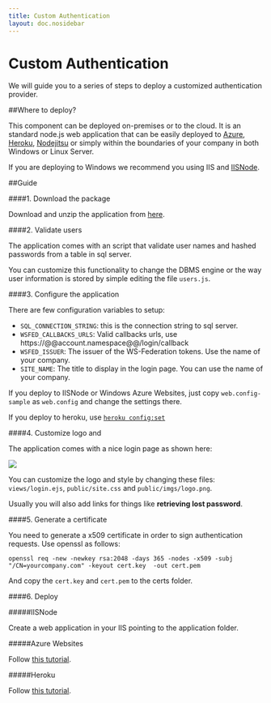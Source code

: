 ```yaml
---
title: Custom Authentication
layout: doc.nosidebar
---
```

# Custom Authentication

We will guide you to a series of steps to deploy a customized authentication provider.

##Where to deploy?

This component can be deployed on-premises or to the cloud. It is an standard node.js web application that can be easily deployed to [Azure](http://windows.azure.com), [Heroku](http://heroku.com), [Nodejitsu](http://jit.su) or simply within the boundaries of your company in both Windows or Linux Server.

If you are deploying to Windows we recommend you using IIS and [IISNode](https://github.com/tjanczuk/iisnode).

##Guide


####1. Download the package

Download and unzip the application from [here](https://github.com/auth0/sql-fs/archive/master.zip).

####2. Validate users

The application comes with an script that validate user names and hashed passwords from a table in sql server. 

You can customize this functionality to change the DBMS engine or the way user information is stored by simple editing the file ```users.js```.


####3. Configure the application

There are few configuration variables to setup:

-  ```SQL_CONNECTION_STRING```: this is the connection string to sql server.
-  ```WSFED_CALLBACKS_URLS```: Valid callbacks urls, use https://@@account.namespace@@/login/callback 
-  ```WSFED_ISSUER```: The issuer of the WS-Federation tokens. Use the name of your company.
-  ```SITE_NAME```: The title to display in the login page. You can use the name of your company.

If you deploy to IISNode or Windows Azure Websites, just copy ```web.config-sample``` as ```web.config``` and change the settings there.

If you deploy to heroku, use [```heroku config:set```](https://devcenter.heroku.com/articles/config-vars#setting-up-config-vars-for-a-deployed-application)

####4. Customize logo and 


The application comes with a nice login page as shown here:

![](img/custom-provider-screenshot.png)

You can customize the logo and style by changing these files: ```views/login.ejs```, ```public/site.css``` and ```public/imgs/logo.png```.

Usually you will also add links for things like __retrieving lost password__.

####5. Generate a certificate

You need to generate a x509 certificate in order to sign authentication requests. Use openssl as follows:

	openssl req -new -newkey rsa:2048 -days 365 -nodes -x509 -subj "/CN=yourcompany.com" -keyout cert.key  -out cert.pem

And copy the ```cert.key``` and ```cert.pem``` to the certs folder.

####6. Deploy

#####IISNode

Create a web application in your IIS pointing to the application folder.

#####Azure Websites

Follow <a href="http://www.windowsazure.com/en-us/develop/nodejs/tutorials/create-a-website-(mac)/?fb=es-es">this tutorial</a>.

#####Heroku

Follow [this tutorial](https://devcenter.heroku.com/articles/nodejs).